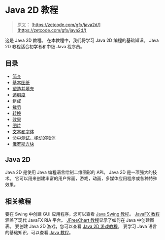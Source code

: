# Java 2D 教程

> 原文： [https://zetcode.com/gfx/java2d/](https://zetcode.com/gfx/java2d/)

这是 Java 2D 教程。 在本教程中，我们将学习 Java 2D 编程的基础知识。 Java 2D 教程适合初学者和中级 Java 程序员。

## 目录

<nav>

*   [简介](introduction/)
*   [基本图纸](basicdrawing/)
*   [塑造并填充](shapesandfills/)
*   [透明度](transparency/)
*   [组成](composition/)
*   [裁剪](clipping/)
*   [转换](transformations/)
*   [效果](effects/)
*   [图片](java2dimages/)
*   [文本和字体](textfonts/)
*   [命中测试，移动的物体](hitmove/)
*   [俄罗斯方块](tetris/)

</nav>

## Java 2D

Java 2D 是使用 Java 编程语言绘制二维图形的 API。 Java 2D 是一项强大的技术。 它可以用来创建丰富的用户界面，游戏，动画，多媒体应用程序或各种特殊效果。

## 相关教程

要在 Swing 中创建 GUI 应用程序，您可以查看 [Java Swing 教程](/tutorials/javaswingtutorial/)。 [JavaFX 教程](/gui/javafx/)涵盖了现代 JavaFX RIA 平台。 [JFreeChart 教程](/java/jfreechart)显示了如何在 Java 中创建图表。 要创建 Java 2D 游戏，您可以查看 [Java 2D 游戏教程](/tutorials/javagamestutorial/)。 要学习 Java 语言的基础知识，可以查看 [Java 教程](/lang/java/)。